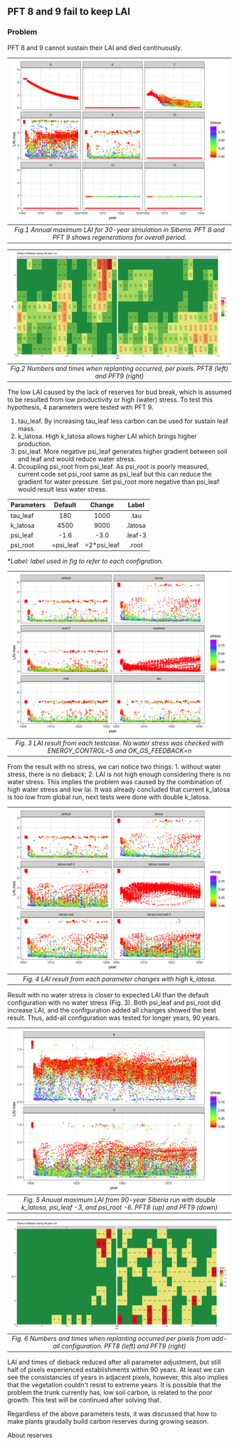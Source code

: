 ## PFT 8 and 9 fail to keep LAI

### Problem

PFT 8 and 9 cannot sustain their LAI and died continuously. 

|![](default_LAI_Max.png)|
|:--:|
|*Fig.1 Annual maximum LAI for 30-year simulation in Siberia. PFT 8 and PFT 9 shows regenerations for overall period.*|

|![](sibera.30yr.die.png)|
|:---:|
|*Fig.2 Numbers and times when replanting occurred, per pixels. PFT8 (left) and PFT9 (right)*|

The low LAI caused by the lack of reserves for bud break, which is assumed to be resulted from low productivity or high (water) stress. To test this hypothesis, 4 parameters were tested with PFT 9.
1) tau_leaf. By increasing tau_leaf less carbon can be used for sustain leaf mass.
2) k_latosa. High k_latosa allows higher LAI which brings higher production.
3) psi_leaf. More negative psi_leaf generates higher gradient between soil and leaf and would reduce water stress. 
4) Dcoupling psi_root from psi_leaf. As psi_root is poorly measured, current code set psi_root same as psi_leaf but this can reduce the gradient for water pressure. Set psi_root more negative than psi_leaf would result less water stress. 

| Parameters | Default | Change |  Label|
|:-----------|:-------:|:-------:|:-:|
|tau_leaf| 180| 1000| .tau|
|k_latosa| 4500| 9000| .latosa|
|psi_leaf| -1.6| -3.0| .leaf-3|
|psi_root| =psi_leaf|=2*psi_leaf|.root

**Label: label used in fig to refer to each configration.*

|![](lai.compare.default.png)|
|:--:|
|*Fig. 3 LAI result from each testcase. No water stress was checked with ENERGY_CONTROL=5 and OK_GS_FEEDBACK=n*|

From the result with no stress, we can notice two things: 1. without water stress, there is no dieback; 2. LAI is not high enough considering there is no water stress. This implies the problem was caused by the combination of high water stress and low lai.  It was already concluded that current k_latosa is too low from global run, next tests were done with double k_latosa. 

|![](lai.compare.latosa.png)|
|:---:|
|*Fig. 4 LAI result from each parameter changes with high k_latosa.*|

Result with no water stress is closer to expected LAI than the default configuration with no water stress (Fig. 3). Both psi_leaf and psi_root did increase LAI, and the configuration added all changes showed the best result. Thus, add-all configuration was tested for longer years, 90 years.

|![](add_up_LAI_Max.png)|
|:--:|
|*Fig. 5 Anuual maximum LAI from 90-year Siberia run with double k_latosa, psi_leaf -3, and psi_root -6. PFT8 (up) and PFT9 (down)*|

|![](sibera.param.90yr.die.png)|
|:--:|
|*Fig. 6 Numbers and times when replanting occurred per pixels from add-all configuration. PFT8 (left) and PFT9 (right)*|

LAI and times of dieback reduced after all parameter adjustment, but still half of pixels experienced establishments within 90 years. At least we can see the consistancies of years in adjacent pixels, however, this also implies that the vegetation couldn't resist to extreme years. It is possible that the problem the trunk currently has, low soil carbon, is related to the poor growth. This test will be continued after solving that. 

Regardless of the above parameters tests, it was discussed that how to make plants graudally build carbon reserves during growing season. 

About reserves 

